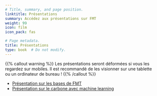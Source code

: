 ```yaml
---
# Title, summary, and page position.
linktitle: Présentations
summary: Accédez aux présentations sur FMT
weight: 99
icon: film
icon_pack: fas

# Page metadata.
title: Présentations
type: book  # Do not modify.
---
```


{{% callout warning %}}
Les présentations seront déformées si vous les regardez sur mobiles. Il est recommandé de les visionner sur une tablette ou un ordinateur de bureau !
{{% /callout %}}

- [Présentation sur les bases de FMT](../../slides/fmt_bases_intro)
- [Présentation sur le carbone avec machine learning](../../slides/fmt_carbone)

